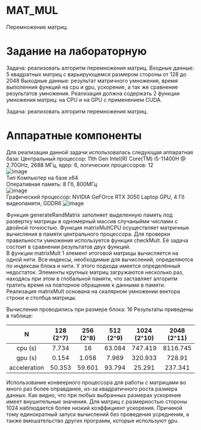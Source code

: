 # MAT_MUL

Перемножение матриц.
# Задание на лабораторную
Задача: реализовать алгоритм перемножения матриц.
Входные данные: 5 квадратных матриц с варьирующемся размером стороны от 128 до 2048
Выходные данные: результат матричного умножения, время выполенния функций на cpu и gpu, ускорение, а так же сравнение результатов умножения.
Реализация должна содержать 2 функции умножения матриц: на CPU и на GPU с применением CUDA.

Задача: реализовать алгоритм перемножения матриц.


# Аппаратные компоненты
Для реализации данной задачи использовалась следующая аппаратная база:
Центральный процессор:	11th Gen Intel(R) Core(TM) i5-11400H @ 2.70GHz, 2688 МГц, ядер: 6, логических процессоров: 12  
![image](https://user-images.githubusercontent.com/44916652/155966922-af0831c8-742b-4c7c-8737-0a6beb4bee03.png)  
Тип	Компьютер на базе x64  
Оперативная память:  8 Гб, 800МГц  
![image](https://user-images.githubusercontent.com/44916652/155967126-442203d3-9176-49c2-8c69-7632a2157683.png)  
Графический процессор: NVIDIA GeFOrce RTX 3050 Laptop GPU, 4 Гб видеопамяти, GDDR6
![image](https://user-images.githubusercontent.com/44916652/155966966-9427e479-554d-4af6-9a34-6d53619ed24a.png)  

Функция generateRandMatrix заполняет выделенную память под развертку матрицы в одномерный массив случаныйми числами с двойной точностью.
Функция matrixMultCPU  осуществляет матричные вычисления в памяти центрального процессора. 
Для проверки правильности умножения используется функция checkMult. Её задача состоит в сравнении результатов двух функций.  
В функции matrixMult 1 элемент итоговой матрицы вычисляется на одной нити. Все индексы, необходимые для вычислений, определяются по индексам блока и нити. У этого подхода имеется определённый недостаток. Элементы крупных матриц загружаются несколько раз, находясь при этом в глобальной памяти, что заставляет алгоритм тратить время на повторное обращение к данными в памяти.
Реализация matrixMult основана на скалярном умножении вектора строки и столбца матрицы.
  
Вычисления проводились при размере блока: 16
Результаты приведены в таблице:

N | 128 (2^7) | 256 (2^8) | 512 (2^9) | 1024 (2^10) | 2048 (2^11)  
 :---: |  :---: |  :---: |  :---: |  :---: |  :---:   
cpu (s) | 7.734 | 16 | 63.084 | 747.419 | 8116.745 | 173000  
gpu (s) | 0.154 | 1.058 | 7.969 | 320.933 | 728.91  
acceleration | 50.353 | 59.601 | 93.794 | 25.291 | 237.341  

Использование конвеерного процессора для работы с матрицами во много раз более оправданее, из-за квадратичного роста размера данных. Как видно, что при любых выбранных размерах ускорение имеет внушительные значения.
Для матриц с размерностью стороны 1024 наблюдается более низкий коэффициент ускорения. Причиной тому единократный запуск вычислений без проведения усреднения, а также вмешательство других программ, которые используют gpu.
